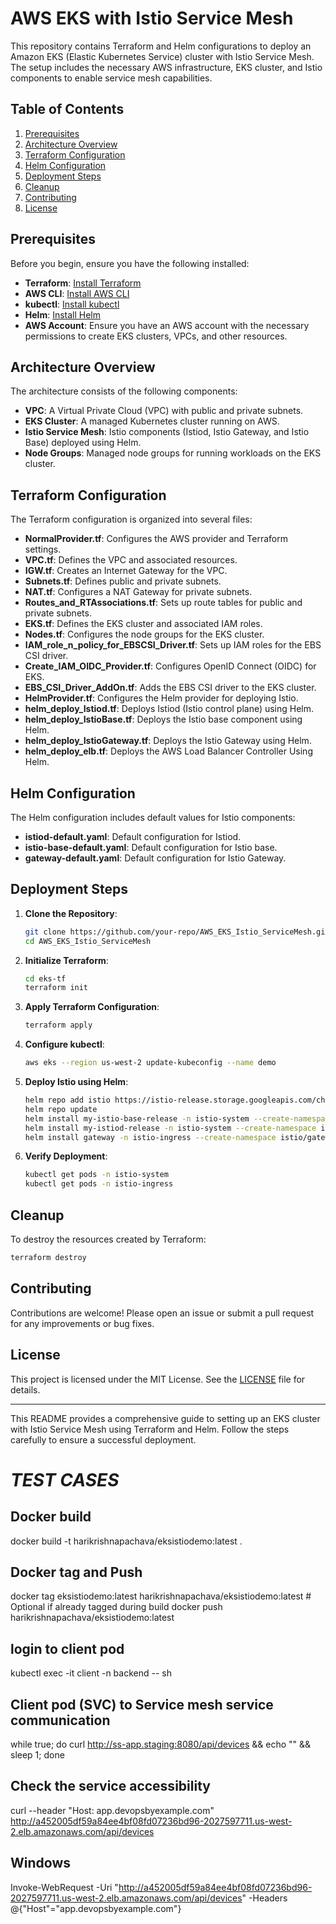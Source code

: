 # AWS EKS with Istio Service Mesh

This repository contains Terraform and Helm configurations to deploy an Amazon EKS (Elastic Kubernetes Service) cluster with Istio Service Mesh. The setup includes the necessary AWS infrastructure, EKS cluster, and Istio components to enable service mesh capabilities.

## Table of Contents

1. [Prerequisites](#prerequisites)
2. [Architecture Overview](#architecture-overview)
3. [Terraform Configuration](#terraform-configuration)
4. [Helm Configuration](#helm-configuration)
5. [Deployment Steps](#deployment-steps)
6. [Cleanup](#cleanup)
7. [Contributing](#contributing)
8. [License](#license)

## Prerequisites

Before you begin, ensure you have the following installed:

- **Terraform**: [Install Terraform](https://learn.hashicorp.com/tutorials/terraform/install-cli)
- **AWS CLI**: [Install AWS CLI](https://docs.aws.amazon.com/cli/latest/userguide/install-cliv2.html)
- **kubectl**: [Install kubectl](https://kubernetes.io/docs/tasks/tools/install-kubectl/)
- **Helm**: [Install Helm](https://helm.sh/docs/intro/install/)
- **AWS Account**: Ensure you have an AWS account with the necessary permissions to create EKS clusters, VPCs, and other resources.

## Architecture Overview

The architecture consists of the following components:

- **VPC**: A Virtual Private Cloud (VPC) with public and private subnets.
- **EKS Cluster**: A managed Kubernetes cluster running on AWS.
- **Istio Service Mesh**: Istio components (Istiod, Istio Gateway, and Istio Base) deployed using Helm.
- **Node Groups**: Managed node groups for running workloads on the EKS cluster.

## Terraform Configuration

The Terraform configuration is organized into several files:

- **NormalProvider.tf**: Configures the AWS provider and Terraform settings.
- **VPC.tf**: Defines the VPC and associated resources.
- **IGW.tf**: Creates an Internet Gateway for the VPC.
- **Subnets.tf**: Defines public and private subnets.
- **NAT.tf**: Configures a NAT Gateway for private subnets.
- **Routes_and_RTAssociations.tf**: Sets up route tables for public and private subnets.
- **EKS.tf**: Defines the EKS cluster and associated IAM roles.
- **Nodes.tf**: Configures the node groups for the EKS cluster.
- **IAM_role_n_policy_for_EBSCSI_Driver.tf**: Sets up IAM roles for the EBS CSI driver.
- **Create_IAM_OIDC_Provider.tf**: Configures OpenID Connect (OIDC) for EKS.
- **EBS_CSI_Driver_AddOn.tf**: Adds the EBS CSI driver to the EKS cluster.
- **HelmProvider.tf**: Configures the Helm provider for deploying Istio.
- **helm_deploy_Istiod.tf**: Deploys Istiod (Istio control plane) using Helm.
- **helm_deploy_IstioBase.tf**: Deploys the Istio base component using Helm.
- **helm_deploy_IstioGateway.tf**: Deploys the Istio Gateway using Helm.
- **helm_deploy_elb.tf**: Deploys the AWS Load Balancer Controller Using Helm.

## Helm Configuration

The Helm configuration includes default values for Istio components:

- **istiod-default.yaml**: Default configuration for Istiod.
- **istio-base-default.yaml**: Default configuration for Istio base.
- **gateway-default.yaml**: Default configuration for Istio Gateway.

## Deployment Steps

1. **Clone the Repository**:
   ```bash
   git clone https://github.com/your-repo/AWS_EKS_Istio_ServiceMesh.git
   cd AWS_EKS_Istio_ServiceMesh
   ```

2. **Initialize Terraform**:
   ```bash
   cd eks-tf
   terraform init
   ```

3. **Apply Terraform Configuration**:
   ```bash
   terraform apply
   ```

4. **Configure kubectl**:
   ```bash
   aws eks --region us-west-2 update-kubeconfig --name demo
   ```

5. **Deploy Istio using Helm**:
   ```bash
   helm repo add istio https://istio-release.storage.googleapis.com/charts
   helm repo update
   helm install my-istio-base-release -n istio-system --create-namespace istio/base --set global.istioNamespace=istio-system
   helm install my-istiod-release -n istio-system --create-namespace istio/istiod --set telemetry.enabled=true --set global.istioNamespace=istio-system
   helm install gateway -n istio-ingress --create-namespace istio/gateway
   ```

6. **Verify Deployment**:
   ```bash
   kubectl get pods -n istio-system
   kubectl get pods -n istio-ingress
   ```

## Cleanup

To destroy the resources created by Terraform:

```bash
terraform destroy
```

## Contributing

Contributions are welcome! Please open an issue or submit a pull request for any improvements or bug fixes.

## License

This project is licensed under the MIT License. See the [LICENSE](LICENSE) file for details.

---

This README provides a comprehensive guide to setting up an EKS cluster with Istio Service Mesh using Terraform and Helm. Follow the steps carefully to ensure a successful deployment.




# ***TEST CASES***
## Docker build
docker build -t harikrishnapachava/eksistiodemo:latest .  

## Docker tag and Push
docker tag eksistiodemo:latest harikrishnapachava/eksistiodemo:latest  # Optional if already tagged during build
docker push harikrishnapachava/eksistiodemo:latest 

## login to client pod 
kubectl exec -it client -n backend  -- sh  

## Client pod (SVC) to Service mesh service communication
while true; do curl http://ss-app.staging:8080/api/devices && echo "" && sleep 1; done

## Check the service accessibility
curl --header "Host: app.devopsbyexample.com" http://a452005df59a84ee4bf08fd07236bd96-2027597711.us-west-2.elb.amazonaws.com/api/devices 

## Windows 
Invoke-WebRequest -Uri "http://a452005df59a84ee4bf08fd07236bd96-2027597711.us-west-2.elb.amazonaws.com/api/devices" -Headers @{"Host"="app.devopsbyexample.com"}
